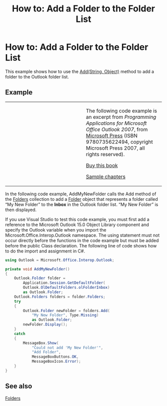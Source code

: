 ﻿---
title: 'How to: Add a Folder to the Folder List'
TOCTitle: 'How to: Add a Folder to the Folder List'
ms:assetid: f636a190-d966-4421-9977-0ead2bff5eee
ms:mtpsurl: https://msdn.microsoft.com/en-us/library/Ff184655(v=office.15)
ms:contentKeyID: 55119850
ms.date: 07/24/2014
mtps_version: v=office.15
dev_langs:
- csharp
---

# How to: Add a Folder to the Folder List

This example shows how to use the [Add(String, Object)](https://msdn.microsoft.com/en-us/library/bb645065\(v=office.15\)) method to add a folder to the Outlook folder list.

## Example

<table>
<colgroup>
<col style="width: 50%" />
<col style="width: 50%" />
</colgroup>
<tbody>
<tr class="odd">
<td><p></p></td>
<td><p>The following code example is an excerpt from <em>Programming Applications for Microsoft Office Outlook 2007</em>, from <a href="http://www.microsoft.com/learning/books/default.mspx">Microsoft Press</a> (ISBN 9780735622494, copyright Microsoft Press 2007, all rights reserved).</p>
<p><a href="http://www.amazon.com/gp/product/0735622493?ie=utf8%26tag=msmsdn-20%26linkcode=as2%26camp=1789%26creative=9325%26creativeasin=0735622493">Buy this book</a></p>
<p><a href="https://msdn.microsoft.com/en-us/library/cc513844(v=office.15)">Sample chapters</a></p></td>
</tr>
</tbody>
</table>


In the following code example, AddMyNewFolder calls the Add method of the [Folders](https://msdn.microsoft.com/en-us/library/bb612071\(v=office.15\)) collection to add a [Folder](https://msdn.microsoft.com/en-us/library/bb645774\(v=office.15\)) object that represents a folder called “My New Folder” to the **Inbox** in the Outlook folder list. “My New Folder” is then displayed.

If you use Visual Studio to test this code example, you must first add a reference to the Microsoft Outlook 15.0 Object Library component and specify the Outlook variable when you import the Microsoft.Office.Interop.Outlook namespace. The using statement must not occur directly before the functions in the code example but must be added before the public Class declaration. The following line of code shows how to do the import and assignment in C\#.

``` csharp
using Outlook = Microsoft.Office.Interop.Outlook;
```

``` csharp
private void AddMyNewFolder()
{
    Outlook.Folder folder =
        Application.Session.GetDefaultFolder(
        Outlook.OlDefaultFolders.olFolderInbox)
        as Outlook.Folder;
    Outlook.Folders folders = folder.Folders;
    try
    {
        Outlook.Folder newFolder = folders.Add(
            "My New Folder", Type.Missing)
            as Outlook.Folder;
        newFolder.Display();
    }
    catch
    {
        MessageBox.Show(
            "Could not add 'My New Folder'",
            "Add Folder",
            MessageBoxButtons.OK,
            MessageBoxIcon.Error);
    }
}
```

## See also



[Folders](folders.md)

